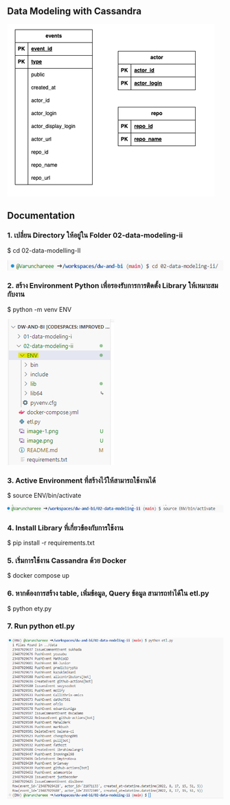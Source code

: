 ## Data Modeling with Cassandra

![Alt text](image.png)

## Documentation
### 1. เปลี่ยน Directory ให้อยู่ใน Folder 02-data-modeling-ii

$ cd 02-data-modelling-II

![Alt text](image-1.png)

### 2. สร้าง Environment Python เพื่อรองรับการการติดตั้ง Library ให้เหมาะสมกับงาน
$ python -m venv ENV

![Alt text](image-2.png)

### 3. Active Environment ที่สร้างไว้ให้สามารถใช้งานได้
$ source ENV/bin/activate

![Alt text](image-3.png)

### 4. Install Library ที่เกี่ยวข้องกับการใช้งาน

$ pip install -r requirements.txt

### 5. เริ่มการใช้งาน Cassandra ด้วย Docker

$ docker compose up

### 6. หากต้องการสร้าง table, เพิ่มข้อมูล, Query ข้อมูล สามารถทำได้ใน etl.py

$ python ety.py

### 7. Run python etl.py

![Alt text](image-5.png)